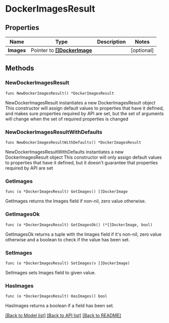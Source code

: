 # DockerImagesResult

## Properties

Name | Type | Description | Notes
------------ | ------------- | ------------- | -------------
**Images** | Pointer to [**[]DockerImage**](DockerImage.md) |  | [optional] 

## Methods

### NewDockerImagesResult

`func NewDockerImagesResult() *DockerImagesResult`

NewDockerImagesResult instantiates a new DockerImagesResult object
This constructor will assign default values to properties that have it defined,
and makes sure properties required by API are set, but the set of arguments
will change when the set of required properties is changed

### NewDockerImagesResultWithDefaults

`func NewDockerImagesResultWithDefaults() *DockerImagesResult`

NewDockerImagesResultWithDefaults instantiates a new DockerImagesResult object
This constructor will only assign default values to properties that have it defined,
but it doesn't guarantee that properties required by API are set

### GetImages

`func (o *DockerImagesResult) GetImages() []DockerImage`

GetImages returns the Images field if non-nil, zero value otherwise.

### GetImagesOk

`func (o *DockerImagesResult) GetImagesOk() (*[]DockerImage, bool)`

GetImagesOk returns a tuple with the Images field if it's non-nil, zero value otherwise
and a boolean to check if the value has been set.

### SetImages

`func (o *DockerImagesResult) SetImages(v []DockerImage)`

SetImages sets Images field to given value.

### HasImages

`func (o *DockerImagesResult) HasImages() bool`

HasImages returns a boolean if a field has been set.


[[Back to Model list]](../README.md#documentation-for-models) [[Back to API list]](../README.md#documentation-for-api-endpoints) [[Back to README]](../README.md)


